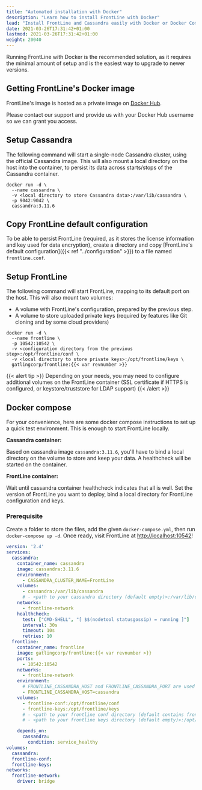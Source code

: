 ```yaml
---
title: "Automated installation with Docker"
description: "Learn how to install FrontLine with Docker"
lead: "Install FrontLine and Cassandra easily with Docker or Docker Compose"
date: 2021-03-26T17:31:42+01:00
lastmod: 2021-03-26T17:31:42+01:00
weight: 20040
---
```


Running FrontLine with Docker is the recommended solution, as it requires the minimal amount of setup and is the easiest way to upgrade to newer versions.

## Getting FrontLine's Docker image

FrontLine's image is hosted as a private image on [Docker Hub](https://hub.docker.com/r/gatlingcorp/frontline).

Please contact our support and provide us with your Docker Hub username so we can grant you access.

## Setup Cassandra

The following command will start a single-node Cassandra cluster, using the official Cassandra image.
This will also mount a local directory on the host into the container, to persist its data across starts/stops of the Cassandra container.

```console
docker run -d \
  --name cassandra \
  -v <local directory to store Cassandra data>:/var/lib/cassandra \
  -p 9042:9042 \
  cassandra:3.11.6
```

## Copy FrontLine default configuration

To be able to persist FrontLine (required, as it stores the license information and key used for data encryption), create a directory and copy [FrontLine's default configuration]({{< ref "../configuration" >}}) to a file named `frontline.conf`.

## Setup FrontLine

The following command will start FrontLine, mapping to its default port on the host.
This will also mount two volumes:

* A volume with FrontLine's configuration, prepared by the previous step.
* A volume to store uploaded private keys (required by features like Git cloning and by some cloud providers)

```console
docker run -d \
  --name frontline \
  -p 10542:10542 \
  -v <configuration directory from the previous step>:/opt/frontline/conf \
  -v <local directory to store private keys>:/opt/frontline/keys \
  gatlingcorp/frontline:{{< var revnumber >}}
```

{{< alert tip >}}
Depending on your needs, you may need to configure additional volumes on the FrontLine container (SSL certificate if HTTPS is configured, or keystore/truststore for LDAP support)
{{< /alert >}}

## Docker compose

For your convenience, here are some docker compose instructions to set up a quick test environment. This is enough to start FrontLine locally.

**Cassandra container:**

Based on cassandra image `cassandra:3.11.6`, you'll have to bind a local directory on the volume to store and keep your data. A healthcheck will be started on the container.

**FrontLine container:**

Wait until cassandra container healthcheck indicates that all is well.
Set the version of FrontLine you want to deploy, bind a local directory for FrontLine configuration and keys.

### Prerequisite

Create a folder to store the files, add the given `docker-compose.yml`, then run `docker-compose up -d`.
Once ready, visit FrontLine at [http://localhost:10542](http://localhost:10542)!

```yaml
version: '2.4'
services:
  cassandra:
    container_name: cassandra
    image: cassandra:3.11.6
    environment:
      - CASSANDRA_CLUSTER_NAME=FrontLine
    volumes:
      - cassandra:/var/lib/cassandra
      # - <path to your cassandra directory (default empty)>:/var/lib/cassandra
    networks:
      - frontline-network
    healthcheck:
      test: ["CMD-SHELL", "[ $$(nodetool statusgossip) = running ]"]
      interval: 30s
      timeout: 10s
      retries: 10
  frontline:
    container_name: frontline
    image: gatlingcorp/frontline:{{< var revnumber >}}
    ports:
      - 10542:10542
    networks:
      - frontline-network
    environment:
      # FRONTLINE_CASSANDRA_HOST and FRONTLINE_CASSANDRA_PORT are used to update frontline.conf
      - FRONTLINE_CASSANDRA_HOST=cassandra
    volumes:
      - frontline-conf:/opt/frontline/conf
      - frontline-keys:/opt/frontline/keys
      # - <path to your frontline conf directory (default contains frontline.conf)>:/opt/frontline/conf
      # - <path to your frontline keys directory (default empty)>:/opt/frontline/keys

    depends_on:
      cassandra:
        condition: service_healthy
volumes:
  cassandra:
  frontline-conf:
  frontline-keys:
networks:
  frontline-network:
    driver: bridge
```
